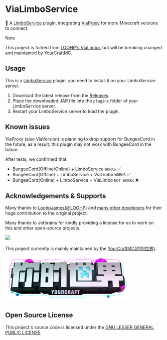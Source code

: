 # ViaLimboService

🌆 A [LimboService](https://github.com/YourCraftMC/LimboService) plugin, 
integrating [ViaProxy](https://github.com/ViaVersion/ViaProxy) for more Minecraft versions to connect.

> [!NOTE]
> This project is forked from [LOOHP's ViaLimbo](https://github.com/LOOHP/ViaLimbo),
> but will be breaking changed and maintained by [YourCraftMC](https://github.com/YourCraftMC).


## Usage

This is a [LimboService](https://github.com/YourCraftMC/LimboService) plugin, you need to install it on your LimboService server.

1. Download the latest release from the [Releases](https://github.com/YourCraftMC/ViaLimboService/releases/latest).
2. Place the downloaded JAR file into the `plugins` folder of your LimboService server.
3. Restart your LimboService server to load the plugin.

## Known issues

ViaProxy (also ViaVersion) is planning to drop support for BungeeCord in the future,
as a result, this plugin may not work with BungeeCord in the future.

After tests, we confirmed that:
- BungeeCord(Offline/Online) + LimboService `WORKS` :white_check_mark:
- BungeeCord(Offline) + LimboService + ViaLimbo `WORKS` :white_check_mark:
- BungeeCord(Online) + LimboService + ViaLimbo `NOT WORKs` ❌

## Acknowledgements & Supports

Many thanks to [LoohpJames(@LOOHP)](https://github.com/LOOHP)
and [many other developers](https://github.com/LOOHP/ViaLimbo/graphs/contributors) for their huge contribution to the
original project.

Many thanks to Jetbrains for kindly providing a license for us to work on this and other open-source projects.

[![](https://resources.jetbrains.com/storage/products/company/brand/logos/jb_beam.svg)](https://www.jetbrains.com/?from=https://github.com/YourCraftMC/ViaLimboService)

This project currently is mainly maintained by the  [YourCraftMC(你的世界)](https://www.ycraft.cn) .

<img src="https://raw.githubusercontent.com/YourCraftMC/.github/refs/heads/main/imgs/text_1440p.png" alt="Team logo" width="400px">

## Open Source License

This project's source code is licensed under
the [GNU LESSER GENERAL PUBLIC LICENSE](https://www.gnu.org/licenses/lgpl-3.0.html).